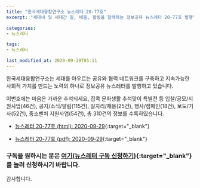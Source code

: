 ```yaml
---
title: "한국세대융합연구소 뉴스레터 20-77호"
excerpt: "세대내 및 세대간 일, 배움, 활동을 함께하는 정보공유 뉴스레터 20-77호 발행" 

categories:
- 뉴스레터

tags:
- 뉴스레터

last_modified_at: 2020-09-29T05:11
---
```


한국세대융합연구소는 세대를 아우르는 공유와 협력 네트워크를 구축하고 지속가능한 사회적 가치를 만드는 노력의 하나로 정보공유 뉴스레터를 발행하고 있습니다.

이번호에는 마음은 가까운 추석되세요, 집콕 문화생활 추석맞이 특별전 등 입찰/공모/지원사업(46건), 공지/소식/알림(115건), 일자리/채용(25건), 행사/캠페인(18건), 보도/기사(52건), 중소벤처 지원사업(54건), 총 310건의 정보를 수록하였습니다.

* [뉴스레터 20-77호 (html): 2020-09-29](https://gcrcenter.github.io/assets/htmls/gcrc_news_letter_20200929.html){:target="_blank"}

* [뉴스레터 20-77호 (pdf): 2020-09-29](https://gcrcenter.github.io/assets/pdfs/news_letter_20200929.pdf){:target="_blank"}


### 구독을 원하시는 분은 [여기(뉴스레터 구독 신청하기)](https://forms.gle/MJ5gVHCdunBXXWVB7){:target="_blank"} 를 눌러 신청하시기 바랍니다.


감사합니다.